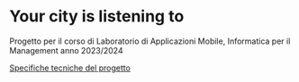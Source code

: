 # Your city is listening to
Progetto per il corso di Laboratorio di Applicazioni Mobile, Informatica per il Management anno 2023/2024

[Specifiche tecniche del progetto](https://virtuale.unibo.it/pluginfile.php/1968521/mod_resource/content/6/ProjectsLAM2024.pdf)
